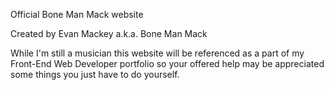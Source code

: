Official Bone Man Mack website

Created by Evan Mackey a.k.a. Bone Man Mack

While I'm still a musician this website will be referenced as a part of my Front-End Web Developer portfolio so your offered help may be appreciated 
some things you just have to do yourself.